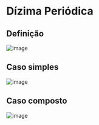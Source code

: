 # Dízima Periódica

## Definição

![image](https://github.com/user-attachments/assets/f1551627-388f-4652-b5a3-b594c55fed41)
<br>

## Caso simples

![image](https://github.com/user-attachments/assets/e4169c5e-7186-4627-964b-809e7f7c02a5)

## Caso composto

![image](https://github.com/user-attachments/assets/a270e773-61cb-4f5c-9334-99e7cbe22afd)
